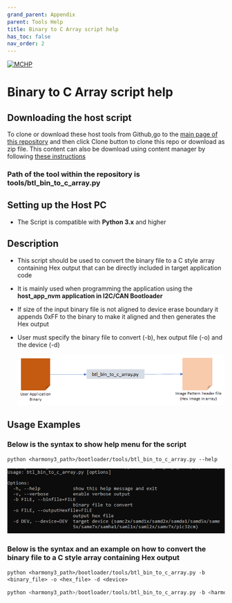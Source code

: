 ```yaml
---
grand_parent: Appendix
parent: Tools Help
title: Binary to C Array script help
has_toc: false
nav_order: 2
---
```


[![MCHP](https://www.microchip.com/ResourcePackages/Microchip/assets/dist/images/logo.png)](https://www.microchip.com)

# Binary to C Array script help

## Downloading the host script

To clone or download these host tools from Github,go to the [main page of this repository](https://github.com/Microchip-MPLAB-Harmony/bootloader) and then click Clone button to clone this repo or download as zip file. This content can also be download using content manager by following [these instructions](https://github.com/Microchip-MPLAB-Harmony/contentmanager/wiki)

### Path of the tool within the repository is **tools/btl_bin_to_c_array.py**

## Setting up the Host PC

- The Script is compatible with **Python 3.x** and higher

## Description

- This script should be used to convert the binary file to a C style array containing Hex output that can be directly included in target application code

- It is mainly used when programming the application using the **host_app_nvm application in I2C/CAN Bootloader**

- If size of the input binary file is not aligned to device erase boundary it appends 0xFF to the binary to make it aligned and then generates the Hex output

- User must specify the binary file to convert (-b), hex output file (-o) and the device (-d)

    <p align="center">
        <img src = "./images/btl_bin_to_c_array.png"/>
    </p>

## Usage Examples

### Below is the syntax to show help menu for the script

```
python <harmony3_path>/bootloader/tools/btl_bin_to_c_array.py --help
```

<p align="center">
    <img src = "./images/btl_bin_to_c_array_help_menu.png"/>
</p>

### Below is the syntax and an example on how to convert the binary file to a C style array containing Hex output
```
python <harmony3_path>/bootloader/tools/btl_bin_to_c_array.py -b <binary_file> -o <hex_file> -d <device>
```

```c
python <harmony3_path>/bootloader/tools/btl_bin_to_c_array.py -b <harmony3_path>/bootloader_apps_i2c/apps/i2c_bootloader/test_app/firmware/sam_d20_xpro.X/dist/sam_d20_xpro/production/sam_d20_xpro.X.production.bin -o <harmony3_path>/bootloader_apps_i2c/apps/i2c_bootloader/host_app_nvm/firmware/src/test_app_images/image_pattern_hex_sam_d20_xpro.h -d samd2x
```
